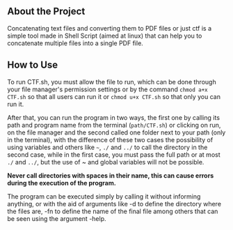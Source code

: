 ## About the Project

Concatenating text files and converting them to PDF files or just ctf is a simple tool made in Shell Script (aimed at linux) that can help you to concatenate multiple files into a single PDF file.

## How to Use

To run CTF.sh, you must allow the file to run, which can be done through your file manager's permission settings or by the command `chmod a+x CTF.sh` so that all users can run it or `chmod u+x CTF.sh` so that only you can run it.

After that, you can run the program in two ways, the first one by calling its path and program name from the terminal (`path/CTF.sh`) or clicking on run, on the file manager and the second called one folder next to your path (only in the terminal), with the difference of these two cases the possibility of using variables and others like `~`, `./` and `../` to call the directory in the second case, while in the first case, you must pass the full path or at most `./` and `../`, but the use of ~ and global variables will not be possible.

**Never call directories with spaces in their name, this can cause errors during the execution of the program.**

The program can be executed simply by calling it without informing anything, or with the aid of arguments like -d to define the directory where the files are, -fn to define the name of the final file among others that can be seen using the argument -help.
